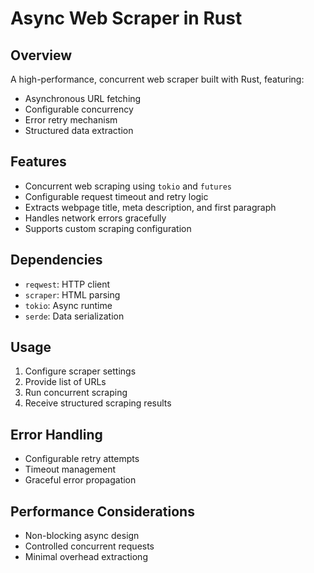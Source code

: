 # Async Web Scraper in Rust

## Overview
A high-performance, concurrent web scraper built with Rust, featuring:
- Asynchronous URL fetching
- Configurable concurrency
- Error retry mechanism
- Structured data extraction

## Features
- Concurrent web scraping using `tokio` and `futures`
- Configurable request timeout and retry logic
- Extracts webpage title, meta description, and first paragraph
- Handles network errors gracefully
- Supports custom scraping configuration

## Dependencies
- `reqwest`: HTTP client
- `scraper`: HTML parsing
- `tokio`: Async runtime
- `serde`: Data serialization

## Usage
1. Configure scraper settings
2. Provide list of URLs
3. Run concurrent scraping
4. Receive structured scraping results

## Error Handling
- Configurable retry attempts
- Timeout management
- Graceful error propagation

## Performance Considerations
- Non-blocking async design
- Controlled concurrent requests
- Minimal overhead extractiong